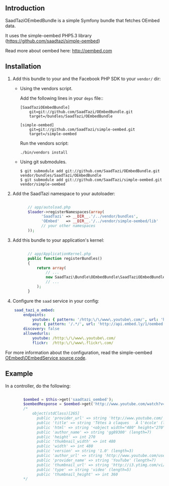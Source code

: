 Introduction
------------
SaadTaziOEmbedBundle is a simple Symfony bundle that fetches OEmbed data.

It uses the simple-oembed PHP5.3 library (https://github.com/saadtazi/simple-oembed)
 
Read more about oembed here: http://oembed.com


Installation
------------

  1. Add this bundle to your and the Facebook PHP SDK to your ``vendor/`` dir:
      * Using the vendors script.

        Add the following lines in your ``deps`` file::

            [SaadTaziOEmbedBundle]
                git=git://github.com/SaadTazi/OEmbedBundle.git
                target=/bundles/SaadTazi/OEmbedBundle
            
            [simple-oembed]
                git=git://github.com/SaadTazi/simple-oembed.git
                target=/simple-oembed

        Run the vendors script:

            ./bin/vendors install

      * Using git submodules.

            $ git submodule add git://github.com/SaadTazi/OEmbedBundle.git vendor/bundles/SaadTazi/OEmbedBundle
            $ git submodule add git://github.com/SaadTazi/simple-oembed.git vendor/simple-oembed

  2. Add the SaadTazi namespace to your autoloader:

``` php

          // app/autoload.php
          $loader->registerNamespaces(array(
                'SaadTazi' => __DIR__.'/../vendor/bundles',
                'OEmbed'   => __DIR__.'/../vendor/simple-oembed/lib'
                // your other namespaces
          ));
```

  3. Add this bundle to your application's kernel:

``` php

          // app/ApplicationKernel.php
          public function registerBundles()
          {
              return array(
                  // ...
                  new SaadTazi\Bundle\OEmbedBundle\SaadTaziOEmbedBundle(),
                  // ...
              );
          }
```

  4. Configure the `saad` service in your config:

``` yaml
    saad_tazi_o_embed:
        endpoints:
            youtube: { pattern: '/http:\/\/www\.youtube\.com/', url: 'http://www.youtube.com/oembed' }
            any: { pattern: '/.*/', url: 'http://api.embed.ly/1/oembed', params: { key: 'YOUR_KEY' }}
        discovery: false
        allowedurls:
            youtube: /http:\/\/www\.youtube\.com/
            flickr:  /http:\/\/www\.flickr\.com/
```

For more information about the configuration, read the simple-oembed [OEmbed\OEmbedService source code](http://github.com/saadtazi/simple-oembed/blob/master/lib/OEmbed/OEmbedService.php).

Example
-------

In a controller, do the following:
``` php

        $oembed = $this->get('saadtazi_oembed');
        $oembedResponse = $oembed->get('http://www.youtube.com/watch?v=REy3wCFjqZo');
        /*
            object(stdClass)[265]
              public 'provider_url' => string 'http://www.youtube.com/' (length=23)
              public 'title' => string 'Têtes à claques   À l'école' (length=31)
              public 'html' => string '<object width="480" height="270"><param name="movie" value="http://www.youtube.com/v/REy3wCFjqZo?version=3"></param><param name="allowFullScreen" value="true"></param><param name="allowscriptaccess" value="always"></param><embed src="http://www.youtube.com/v/REy3wCFjqZo?version=3" type="application/x-shockwave-flash" width="480" height="270" allowscriptaccess="always" allowfullscreen="true"></embed></object>' (length=411)
              public 'author_name' => string 'gg89300' (length=7)
              public 'height' => int 270
              public 'thumbnail_width' => int 480
              public 'width' => int 480
              public 'version' => string '1.0' (length=3)
              public 'author_url' => string 'http://www.youtube.com/user/gg89300' (length=35)
              public 'provider_name' => string 'YouTube' (length=7)
              public 'thumbnail_url' => string 'http://i3.ytimg.com/vi/REy3wCFjqZo/hqdefault.jpg' (length=48)
              public 'type' => string 'video' (length=5)
              public 'thumbnail_height' => int 360
        */
```